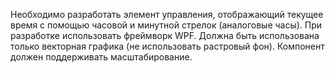 Необходимо разработать элемент управления, отображающий текущее время с
помощью часовой и минутной стрелок (аналоговые часы). При разработке использовать
фреймворк WPF. Должна быть использована только векторная графика (не использовать
растровый фон). Компонент должен поддерживать масштабирование.
